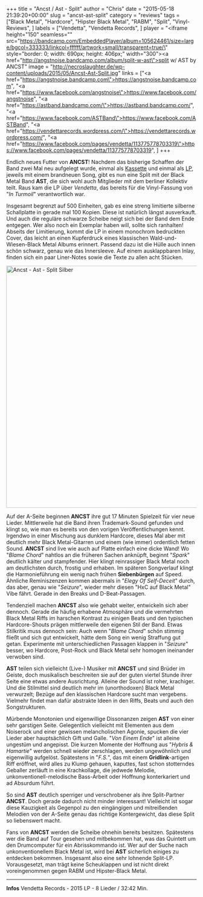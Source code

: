 +++
title = "Ancst / Ast - Split"
author = "Chris"
date = "2015-05-18 21:39:20+00:00"
slug = "ancst-ast-split"
category = "reviews"
tags = ["Black Metal", "Hardcore", "Hipster Black Metal", "RABM", "Split", "Vinyl-Reviews", ]
labels = ["Vendetta", "Vendetta Records", ]
player = "<iframe height=\"150\" seamless=\"\" src=\"https://bandcamp.com/EmbeddedPlayer/album=105624461/size=large/bgcol=333333/linkcol=ffffff/artwork=small/transparent=true/\" style=\"border: 0; width: 690px; height: 406px;\" width=\"300\"><a href=\"http://angstnoise.bandcamp.com/album/split-w-ast\">split w/ AST by ANCST</a></iframe>"
image = "http://necroslaughter.de/wp-content/uploads/2015/05/Ancst-Ast-Split.jpg"
links = ["<a href=\"https://angstnoise.bandcamp.com\">https://angstnoise.bandcamp.com</a>", "<a href=\"https://www.facebook.com/angstnoise\">https://www.facebook.com/angstnoise</a>", "<a href=\"https://astband.bandcamp.com/\">https://astband.bandcamp.com/</a>", "<a href=\"https://www.facebook.com/ASTBand\">https://www.facebook.com/ASTBand</a>", "<a href=\"https://vendettarecords.wordpress.com/\">https://vendettarecords.wordpress.com/</a>", "<a href=\"https://www.facebook.com/pages/vendetta/113775778703319\">https://www.facebook.com/pages/vendetta/113775778703319</a>", ]
+++

Endlich neues Futter von **ANCST**! Nachdem das bisherige Schaffen der Band zwei Mal neu aufgelegt wurde, einmal als <a href="http://necroslaughter.de/2013/12/ancst-in-turmoil/">Kassette</a> und einmal als <a href="http://necroslaughter.de/2014/08/ancst-in-turmoil-lp/">LP</a>, jeweils mit einem brandneuen Song, gibt es nun eine Split mit der Black Metal Band **AST**, die sich wohl auch Mitglieder mit dem berliner Kollektiv teilt. Raus kam die LP über _Vendetta_, das bereits für die Vinyl-Fassung von "_In Turmoil_" verantwortlich war.

Insgesamt begrenzt auf 500 Einheiten, gab es eine streng limitierte silberne Schallplatte in gerade mal 100 Kopien. Diese ist natürlich längst ausverkauft. Und auch die reguläre schwarze Scheibe neigt sich bei der Band dem Ende entgegen. Wer also noch ein Exemplar haben will, sollte sich ranhalten!
Abseits der Limitierung, kommt die LP in einem monochrom bedruckten Cover, das leicht an einen Kupferdruck eines klassischen Wald-und-Wiesen-Black Metal Albums erinnert. Passend dazu ist die Hülle auch innen schön schwarz, genau wie das Innersleeve. Auf einem ausklappbaren Inlay, finden sich ein paar Liner-Notes sowie die Texte zu allen acht Stücken.

<img alt="Ancst - Ast - Split Silber" class="aligncenter size-full wp-image-14383" height="640" src="http://necroslaughter.de/wp-content/uploads/2015/05/Ancst-Ast-Split-Silber.jpg" width="640"/>

Auf der A-Seite beginnen **ANCST** ihre gut 17 Minuten Spielzeit für vier neue Lieder. Mittlerweile hat die Band ihren Trademark-Sound gefunden und klingt so, wie man es bereits von den vorigen Veröffentlichungen kennt. Irgendwo in einer Mischung aus dunklem Hardcore, dieses Mal aber mit deutlich mehr Black Metal-Gitarren und einem (wie immer) ordentlich fetten Sound. **ANCST** sind live wie auch auf Platte einfach eine dicke Wand!
Wo "_Blame Chord_" nahtlos an die früheren Sachen anknüpft, beginnt "_Spark_" deutlich kälter und stampfender. Hier klingt reinrassiger Black Metal noch am deutlichsten durch, frostig und erhaben. Im späteren Songverlauf klingt die Harmonieführung ein wenig nach frühen **Siebenbürgen** auf Speed. Ähnliche Reminiszenzen kommen abermals in "_Elegy Of Self-Deceit_" durch, das aber, genau wie "_Seizure_", wieder mehr diesen "HxC auf Black Metal" Vibe fährt. Gerade in den Breaks und D-Beat-Passagen.

Tendenziell machen **ANCST** also wie gehabt weiter, entwickeln sich aber dennoch. Gerade die häufig erhabene Atmosphäre und die vermehrten Black Metal Riffs im harschen Kontrast zu einigen Beats und den typischen Hardcore-Shouts prägen mittlerweile den eigenen Stil der Band. Etwas Stilkritik muss dennoch sein: Auch wenn "_Blame Chord_" schön stimmig fließt und sich gut entwickelt, hätte dem Song ein wenig Straffung gut getan. Experimente mit unterschiedlichen Passagen klappen in "_Seizure_" besser, wo Hardcore, Post-Rock und Black Metal sehr homogen ineinander verwoben sind.

**AST** teilen sich vielleicht (Live-) Musiker mit **ANCST** und sind Brüder im Geiste, doch musikalisch beschreiten sie auf der guten viertel Stunde ihrer Seite eine etwas andere Ausrichtung. Alleine der Sound ist roher, krachiger. Und die Stilmittel sind deutlich mehr im (unorthodoxen) Black Metal verwurzelt; Bezüge auf den klassischen Hardcore sucht man vergebens. Vielmehr findet man dafür abstrakte Ideen in den Riffs, Beats und auch den Songstrukturen.

Mürbende Monotonien und eigenwillige Dissonanzen zeigen **AST** von einer sehr garstigen Seite. Gelegentlich vielleicht mit Elementen aus dem Noiserock und einer gewissen melancholischen Agonie, spucken die vier Lieder aber hauptsächlich Gift und Galle. "_Von Einem Ende_" ist alleine ungestüm und angepisst. Die kurzen Momente der Hoffnung aus "_Hybris &amp; Hamartie_" werden schnell wieder zerschlagen, werden ungewöhnlich und eigenwillig aufgelöst. Spätestens in "_F.S._", das mit einem **Gridlink**-artigen Riff eröffnet, wird alles zu Klump gehauen, kaputtes, fast schon stotterndes Geballer zerläuft in eine Krachkollage, die jedwede Melodie, unkonventionell-melodische Bass-Arbeit oder Hoffnung konterkariert und ad Absurdum führt.

So sind **AST** deutlich sperriger und verschrobener als ihre Split-Partner **ANCST**. Doch gerade dadurch nicht minder interessant! Vielleicht ist sogar diese Kauzigkeit als Gegenpol zu den eingängigen und mitreißenden Melodien von der A-Seite genau das richtige Kontergewicht, das diese Split so liebenswert macht.

Fans von **ANCST** werden die Scheibe ohnehin bereits besitzen. Spätestens wer die Band auf Tour gesehen und mitbekommen hat, was das Quintett um den Drumcomputer für ein Abrisskommando ist. Wer auf der Suche nach unkonventionellem Black Metal ist, wird bei **AST** sicherlich einiges zu entdecken bekommen. Insgesamt also eine sehr lohnende Split-LP. Vorausgesetzt, man trägt keine Scheuklappen und ist nicht direkt voreingenommen gegen RABM und Hipster-Black Metal.





---
**Infos**
Vendetta Records - 2015
LP - 8 Lieder / 32:42 Min.
